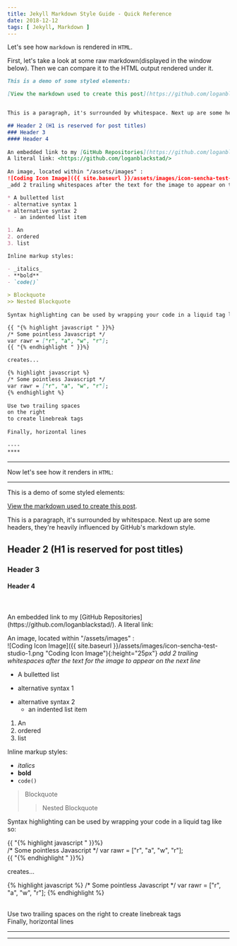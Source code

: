 ```yaml
---
title: Jekyll Markdown Style Guide - Quick Reference
date: 2018-12-12
tags: [ Jekyll, Markdown ]
---
```



Let's see how `markdown` is rendered in `HTML`.

First, let's take a look at some raw markdown(displayed in the window below).  Then we can compare it to the HTML output rendered under it. 

```markdown
This is a demo of some styled elements: 

[View the markdown used to create this post](https://github.com/loganblackstad/loganblackstad.github.io/blob/master/_posts/2018-12-12-Jekyll-Markdown-Quick-Reference.md).


This is a paragraph, it's surrounded by whitespace. Next up are some headers, they're heavily influenced by GitHub's markdown style.

## Header 2 (H1 is reserved for post titles)
### Header 3
#### Header 4
 
An embedded link to my [GitHub Repositories](https://github.com/loganblackstad/). 
A literal link: <https://github.com/loganblackstad/>
  
An image, located within "/assets/images" :
![Coding Icon Image]({{ site.baseurl }}/assets/images/icon-sencha-test-studio-1.png "Coding Icon Image" {width=30px})
_add 2 trailing whitespaces after the text for the image to appear on the next line_

* A bulletted list
- alternative syntax 1
+ alternative syntax 2
  - an indented list item

1. An
2. ordered
3. list

Inline markup styles: 

- _italics_
- **bold**
- `code()` 
 
> Blockquote
>> Nested Blockquote 
 
Syntax highlighting can be used by wrapping your code in a liquid tag like so:

{{ "{% highlight javascript " }}%}  
/* Some pointless Javascript */
var rawr = ["r", "a", "w", "r"];
{{ "{% endhighlight " }}%}  

creates...

{% highlight javascript %}
/* Some pointless Javascript */
var rawr = ["r", "a", "w", "r"];
{% endhighlight %}
 
Use two trailing spaces  
on the right  
to create linebreak tags  
 
Finally, horizontal lines
 
----
****
```

--------------

Now let's see how it renders in `HTML`:

----
This is a demo of some styled elements: 

[View the markdown used to create this post](https://github.com/loganblackstad/loganblackstad.github.io/blob/master/_posts/2018-12-12-Jekyll-Markdown-Quick-Reference.md).


This is a paragraph, it's surrounded by whitespace. Next up are some headers, they're heavily influenced by GitHub's markdown style.

## Header 2 (H1 is reserved for post titles)
### Header 3
#### Header 4

<br>
<br>
An embedded link to my [GitHub Repositories](https://github.com/loganblackstad/).  
A literal link: <https://github.com/loganblackstad/>
  
An image, located within "/assets/images" :  
![Coding Icon Image]({{ site.baseurl }}/assets/images/icon-sencha-test-studio-1.png "Coding Icon Image"){:height="25px"}
_add 2 trailing whitespaces after the text for the image to appear on the next line_

* A bulletted list
- alternative syntax 1
+ alternative syntax 2
  - an indented list item

1. An
2. ordered
3. list

Inline markup styles: 

- _italics_
- **bold**
- `code()` 
 
> Blockquote
>> Nested Blockquote 
 
Syntax highlighting can be used by wrapping your code in a liquid tag like so:

{{ "{% highlight javascript " }}%}  
/* Some pointless Javascript */
var rawr = ["r", "a", "w", "r"];  
{{ "{% endhighlight " }}%}  

creates...

{% highlight javascript %}
/* Some pointless Javascript */
var rawr = ["r", "a", "w", "r"];
{% endhighlight %}
  
<br>
Use two trailing spaces  
on the right  
to create linebreak tags  

<br> 
Finally, horizontal lines
 
----
****